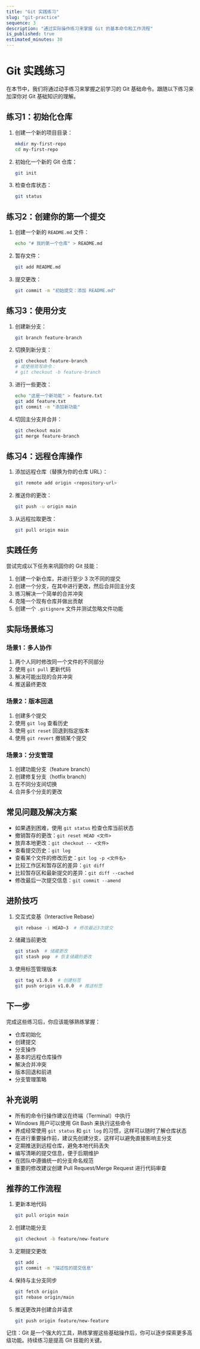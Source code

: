 ```yaml
---
title: "Git 实践练习"
slug: "git-practice"
sequence: 3
description: "通过实际操作练习来掌握 Git 的基本命令和工作流程"
is_published: true
estimated_minutes: 30
---
```


# Git 实践练习

在本节中，我们将通过动手练习来掌握之前学习的 Git 基础命令。跟随以下练习来加深你对 Git 基础知识的理解。

## 练习1：初始化仓库

1. 创建一个新的项目目录：
   ```bash
   mkdir my-first-repo
   cd my-first-repo
   ```

2. 初始化一个新的 Git 仓库：
   ```bash
   git init
   ```

3. 检查仓库状态：
   ```bash
   git status
   ```

## 练习2：创建你的第一个提交

1. 创建一个新的 `README.md` 文件：
   ```bash
   echo "# 我的第一个仓库" > README.md
   ```

2. 暂存文件：
   ```bash
   git add README.md
   ```

3. 提交更改：
   ```bash
   git commit -m "初始提交：添加 README.md"
   ```

## 练习3：使用分支

1. 创建新分支：
   ```bash
   git branch feature-branch
   ```

2. 切换到新分支：
   ```bash
   git checkout feature-branch
   # 或使用简写命令：
   # git checkout -b feature-branch
   ```

3. 进行一些更改：
   ```bash
   echo "这是一个新功能" > feature.txt
   git add feature.txt
   git commit -m "添加新功能"
   ```

4. 切回主分支并合并：
   ```bash
   git checkout main
   git merge feature-branch
   ```

## 练习4：远程仓库操作

1. 添加远程仓库（替换为你的仓库 URL）：
   ```bash
   git remote add origin <repository-url>
   ```

2. 推送你的更改：
   ```bash
   git push -u origin main
   ```

3. 从远程拉取更改：
   ```bash
   git pull origin main
   ```

## 实践任务

尝试完成以下任务来巩固你的 Git 技能：

1. 创建一个新仓库，并进行至少 3 次不同的提交
2. 创建一个分支，在其中进行更改，然后合并回主分支
3. 练习解决一个简单的合并冲突
4. 克隆一个现有仓库并做出贡献
5. 创建一个 `.gitignore` 文件并测试忽略文件功能

## 实际场景练习

### 场景1：多人协作
1. 两个人同时修改同一个文件的不同部分
2. 使用 `git pull` 更新代码
3. 解决可能出现的合并冲突
4. 推送最终更改

### 场景2：版本回退
1. 创建多个提交
2. 使用 `git log` 查看历史
3. 使用 `git reset` 回退到指定版本
4. 使用 `git revert` 撤销某个提交

### 场景3：分支管理
1. 创建功能分支（feature branch）
2. 创建修复分支（hotfix branch）
3. 在不同分支间切换
4. 合并多个分支的更改

## 常见问题及解决方案

- 如果遇到困难，使用 `git status` 检查仓库当前状态
- 撤销暂存的更改：`git reset HEAD <文件>`
- 放弃本地更改：`git checkout -- <文件>`
- 查看提交历史：`git log`
- 查看某个文件的修改历史：`git log -p <文件名>`
- 比较工作区和暂存区的差异：`git diff`
- 比较暂存区和最新提交的差异：`git diff --cached`
- 修改最后一次提交信息：`git commit --amend`

## 进阶技巧

1. 交互式变基（Interactive Rebase）
   ```bash
   git rebase -i HEAD~3  # 修改最近3次提交
   ```

2. 储藏当前更改
   ```bash
   git stash  # 储藏更改
   git stash pop  # 恢复储藏的更改
   ```

3. 使用标签管理版本
   ```bash
   git tag v1.0.0  # 创建标签
   git push origin v1.0.0  # 推送标签
   ```

## 下一步

完成这些练习后，你应该能够熟练掌握：
- 仓库初始化
- 创建提交
- 分支操作
- 基本的远程仓库操作
- 解决合并冲突
- 版本回退和前进
- 分支管理策略

## 补充说明

- 所有的命令行操作建议在终端（Terminal）中执行
- Windows 用户可以使用 Git Bash 来执行这些命令
- 养成经常使用 `git status` 和 `git log` 的习惯，这样可以随时了解仓库状态
- 在进行重要操作前，建议先创建分支，这样可以避免直接影响主分支
- 定期推送到远程仓库，避免本地代码丢失
- 编写清晰的提交信息，便于后期维护
- 在团队中遵循统一的分支命名规范
- 重要的修改建议创建 Pull Request/Merge Request 进行代码审查

## 推荐的工作流程

1. 更新本地代码
   ```bash
   git pull origin main
   ```

2. 创建功能分支
   ```bash
   git checkout -b feature/new-feature
   ```

3. 定期提交更改
   ```bash
   git add .
   git commit -m "描述性的提交信息"
   ```

4. 保持与主分支同步
   ```bash
   git fetch origin
   git rebase origin/main
   ```

5. 推送更改并创建合并请求
   ```bash
   git push origin feature/new-feature
   ```

记住：Git 是一个强大的工具，熟练掌握这些基础操作后，你可以逐步探索更多高级功能。持续练习是提高 Git 技能的关键。
